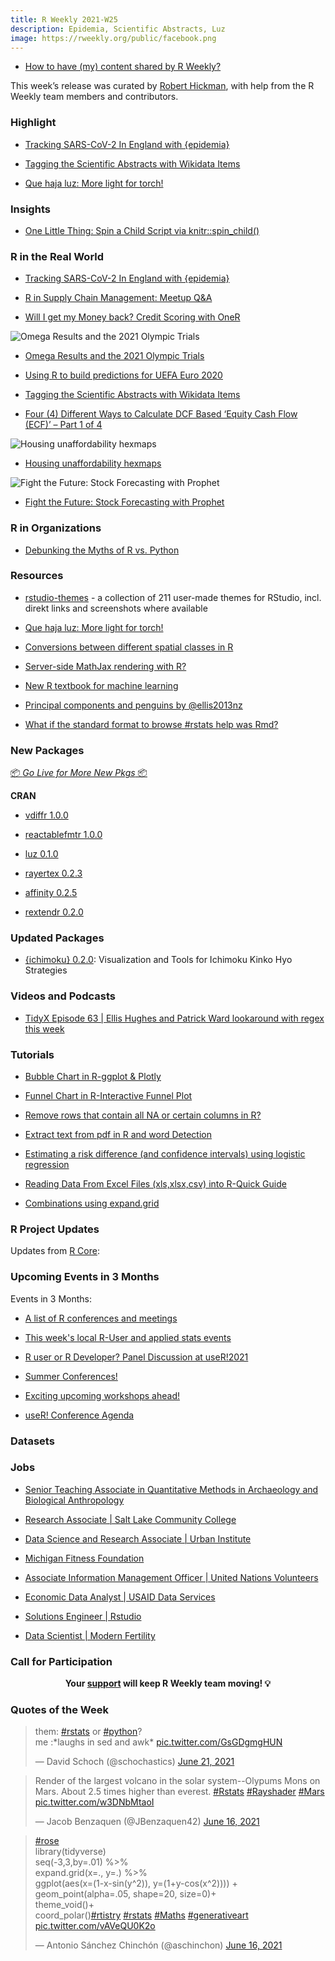 ```yaml
---
title: R Weekly 2021-W25
description: Epidemia, Scientific Abstracts, Luz
image: https://rweekly.org/public/facebook.png
---
```


+ [How to have (my) content shared by R Weekly?](https://github.com/rweekly/rweekly.org#how-to-have-my-content-shared-by-r-weekly)

This week’s release was curated by [Robert Hickman](https://twitter.com/robwhickman), with help from the R Weekly team members and contributors.


###  Highlight

+ [Tracking SARS-CoV-2 In England with {epidemia}](https://imperialcollegelondon.github.io/epidemia/articles/multiple-obs.html)

+ [Tagging the Scientific Abstracts with Wikidata Items](https://dwayzer.netlify.app/posts/2021-06-15-tagging-the-abstracts-with-wikidata-items)

+ [Que haja luz: More light for torch!](https://blogs.rstudio.com/tensorflow/posts/2021-06-17-luz)


### Insights

+ [One Little Thing: Spin a Child Script via knitr::spin_child()](https://yihui.org/en/2021/06/spin-child/)


### R in the Real World

+ [Tracking SARS-CoV-2 In England with {epidemia}](https://imperialcollegelondon.github.io/epidemia/articles/multiple-obs.html)

+ [R in Supply Chain Management: Meetup Q&A](https://blog.rstudio.com/2021/06/17/r-in-supply-chain-management-meetup-q-a/)

+ [Will I get my Money back? Credit Scoring with OneR](https://blog.ephorie.de/will-i-get-my-money-back-credit-scoring-with-oner?utm_source=rss&utm_medium=rss&utm_campaign=will-i-get-my-money-back-credit-scoring-with-oner)

![Omega Results and the 2021 Olympic Trials](https://raw.githubusercontent.com/rweekly/image/master/2021/W25/rweekly1_scaled.png)

+ [Omega Results and the 2021 Olympic Trials](https://pilgrim.netlify.app/post/2021-06-16-omega-results-and-the-2021-olympic-trials/)

+ [Using R to build predictions for UEFA Euro 2020](https://nc233.com/2021/06/using-r-to-build-predictions-for-uefa-euro-2020/)

+ [Tagging the Scientific Abstracts with Wikidata Items](https://dwayzer.netlify.app/posts/2021-06-15-tagging-the-abstracts-with-wikidata-items)

+ [Four (4) Different Ways to Calculate DCF Based ‘Equity Cash Flow (ECF)’ – Part 1 of 4](http://r-posts.com/four-4-different-ways-to-calculate-dcf-based-equity-cash-flow-ecf-part-1-of-4/)

![Housing unaffordability hexmaps](https://raw.githubusercontent.com/rweekly/image/master/2021/W25/rweekly3_scaled.jpeg)

+ [Housing unaffordability hexmaps](https://notstatschat.rbind.io/2021/06/11/housing-unaffordability-hexmaps/)

![Fight the Future: Stock Forecasting with Prophet](https://raw.githubusercontent.com/rweekly/image/master/2021/W25/rweekly3_scaled.png)

+ [Fight the Future: Stock Forecasting with Prophet](https://kpress.dev/blog/2021-01-03-fight-the-future/)

###  R in Organizations

+ [Debunking the Myths of R vs. Python](https://blog.rstudio.com/2021/06/15/debunking-the-myths-of-r-vs-python/)


###  Resources

+ [rstudio-themes](https://github.com/max-alletsee/rstudio-themes) - a collection of 211 user-made themes for RStudio, incl. direkt links and screenshots where available

+ [Que haja luz: More light for torch!](https://blogs.rstudio.com/tensorflow/posts/2021-06-17-luz)

+ [Conversions between different spatial classes in R](https://geocompr.github.io/post/2021/spatial-classes-conversion/)

+ [Server-side MathJax rendering with R?](https://masalmon.eu/2021/06/15/serverside-mathjax/)

+ [New R textbook for machine learning](http://r-posts.com/new-r-textbook-for-machine-learning/)

+ [Principal components and penguins by @ellis2013nz](http://freerangestats.info/blog/2021/06/14/pc-penguins)

+ [What if the standard format to browse #rstats help was Rmd?](https://milesmcbain.micro.blog/2021/06/14/what-if-the.html)


###  New Packages

<p class="added-hostname"><a href="https://rweekly.org/live" target="_blank" class="externalLink">📦 <i>Go Live for More New Pkgs</i> 📦</a></p>

**CRAN**

+ [vdiffr 1.0.0](https://www.tidyverse.org/blog/2021/06/vdiffr-1-0-0/)

+ [reactablefmtr 1.0.0](https://kcuilla.github.io/reactablefmtr/index.html)

+ [luz 0.1.0](https://cran.r-project.org/web/packages/luz/index.html)

+ [rayertex 0.2.3](https://cran.r-project.org/web/packages/rayvertex/index.html)

+ [affinity 0.2.5](https://hypertidy.github.io/affinity/)

+ [rextendr 0.2.0](https://cran.r-project.org/web/packages/rextendr/index.html)

### Updated Packages

+ [{ichimoku} 0.2.0](https://cran.r-project.org/package=ichimoku): Visualization and Tools for Ichimoku Kinko Hyo Strategies


###  Videos and Podcasts

+ [TidyX Episode 63 | Ellis Hughes and Patrick Ward lookaround with regex this week](https://bit.ly/TidyX_Ep63)


###  Tutorials

+ [Bubble Chart in R-ggplot & Plotly](https://finnstats.com/index.php/2021/06/18/how-to-create-a-bubble-chart-in-r/)

+ [Funnel Chart in R-Interactive Funnel Plot](https://finnstats.com/index.php/2021/06/17/funnel-chart-in-r-interactive-funnel-plot/)

+ [Remove rows that contain all NA or certain columns in R?](https://finnstats.com/index.php/2021/06/16/remove-rows-that-contain-all-na-or-certain-columns-in-r/)

+ [Extract text from pdf in R and word Detection](https://finnstats.com/index.php/2021/06/15/extract-text-from-pdf-in-r-and-word-detection/)

+ [Estimating a risk difference (and confidence intervals) using logistic regression](https://www.rdatagen.net/post/2021-06-15-estimating-a-risk-difference-using-logistic-regression/)

+ [Reading Data From Excel Files (xls,xlsx,csv) into R-Quick Guide](https://finnstats.com/index.php/2021/06/14/reading-data-from-excel-files-xls-xlsx-into-r/)

+ [Combinations using expand.grid](https://shikokuchuo.net/posts/10-combinations)

<!--<div class="post-more-begin></div><div class="post-more-end"></div>-->

###  R Project Updates

Updates from [R Core](http://developer.r-project.org/blosxom.cgi/R-devel/NEWS):


###  Upcoming Events in 3 Months

Events in 3 Months:

+ [A list of R conferences and meetings](https://jumpingrivers.github.io/meetingsR/events.html)

+ [This week's local R-User and applied stats events](https://community.rstudio.com/c/irl)

+ [R user or R Developer? Panel Discussion at useR!2021](https://mirai-solutions.ch/news/2021/06/18/announce-user2021-panel/)

+ [Summer Conferences!](https://rviews.rstudio.com/2021/06/17/summer-conferences/)

+ [Exciting upcoming workshops ahead!](https://mirai-solutions.ch/news/2021/06/16/announce-new-workshops/)

+ [useR! Conference Agenda](https://www.conftool.org/user2021/index.php?page=browseSessions&presentations=show)

### Datasets

### Jobs

+ [Senior Teaching Associate in Quantitative Methods in Archaeology and Biological Anthropology](https://www.jobs.cam.ac.uk/job/30227/)

+ [Research Associate | Salt Lake Community College](https://jobs.slcc.edu/postings/49467)

+ [Data Science and Research Associate | Urban Institute](https://urban.wd1.myworkdayjobs.com/en-US/Urban-Careers/job/The-Urban-Institute-DC/Data-Science-Associate--Center-on-Nonprofits-and-Philanthropy-_R-800967)

+ [Michigan Fitness Foundation](https://michiganfitness.org/careers)

+ [Associate Information Management Officer | United Nations Volunteers](https://www.unv.org/vo/PANR000244-9799)

+ [Economic Data Analyst | USAID Data Services](https://uscareers-devtechsys.icims.com/jobs/1287/economic-data-analyst%2c-usaid-data-services/job?mobile=false&width=1263&height=500&bga=true&needsRedirect=false&jan1offset=-300&jun1offset=-240)

+ [Solutions Engineer | Rstudio](https://www.rstudio.com/about/job-posting/?gh_jid=4566477003)

+ [Data Scientist | Modern Fertility](https://jobs.ashbyhq.com/modernfertility/36815c80-fc6c-4912-929b-97be51187db6)

###  Call for Participation


<p class="hide-support added-hostname support-rweekly" style="text-align: center;font-weight: bold;">Your <a class="non-visited externalLink" href="https://www.patreon.com/rweekly" onclick="pas(this)">support</a> will keep R Weekly team moving! 💡</p>

###  Quotes of the Week

<blockquote class="twitter-tweet"><p lang="en" dir="ltr">them: <a href="https://twitter.com/hashtag/rstats?src=hash&amp;ref_src=twsrc%5Etfw">#rstats</a> or <a href="https://twitter.com/hashtag/python?src=hash&amp;ref_src=twsrc%5Etfw">#python</a>? <br>me :*laughs in sed and awk* <a href="https://t.co/GsGDgmgHUN">pic.twitter.com/GsGDgmgHUN</a></p>&mdash; David Schoch (@schochastics) <a href="https://twitter.com/schochastics/status/1406945747136925696?ref_src=twsrc%5Etfw">June 21, 2021</a></blockquote> <script async src="https://platform.twitter.com/widgets.js" charset="utf-8"></script>

<blockquote class="twitter-tweet"><p lang="en" dir="ltr">Render of the largest volcano in the solar system--Olypums Mons on Mars. About 2.5 times higher than everest. <a href="https://twitter.com/hashtag/Rstats?src=hash&amp;ref_src=twsrc%5Etfw">#Rstats</a> <a href="https://twitter.com/hashtag/Rayshader?src=hash&amp;ref_src=twsrc%5Etfw">#Rayshader</a> <a href="https://twitter.com/hashtag/Mars?src=hash&amp;ref_src=twsrc%5Etfw">#Mars</a> <a href="https://t.co/w3DNbMtaoI">pic.twitter.com/w3DNbMtaoI</a></p>&mdash; Jacob Benzaquen (@JBenzaquen42) <a href="https://twitter.com/JBenzaquen42/status/1405275407293681669?ref_src=twsrc%5Etfw">June 16, 2021</a></blockquote> <script async src="https://platform.twitter.com/widgets.js" charset="utf-8"></script>

<blockquote class="twitter-tweet"><p lang="en" dir="ltr"><a href="https://twitter.com/hashtag/rose?src=hash&amp;ref_src=twsrc%5Etfw">#rose</a><br>library(tidyverse)<br>seq(-3,3,by=.01) %&gt;%<br> expand.grid(x=., y=.) %&gt;%<br> ggplot(aes(x=(1-x-sin(y^2)), y=(1+y-cos(x^2)))) +<br> geom_point(alpha=.05, shape=20, size=0)+<br> theme_void()+<br> coord_polar()<a href="https://twitter.com/hashtag/rtistry?src=hash&amp;ref_src=twsrc%5Etfw">#rtistry</a> <a href="https://twitter.com/hashtag/rstats?src=hash&amp;ref_src=twsrc%5Etfw">#rstats</a> <a href="https://twitter.com/hashtag/Maths?src=hash&amp;ref_src=twsrc%5Etfw">#Maths</a> <a href="https://twitter.com/hashtag/generativeart?src=hash&amp;ref_src=twsrc%5Etfw">#generativeart</a> <a href="https://t.co/vAVeQU0K2o">pic.twitter.com/vAVeQU0K2o</a></p>&mdash; Antonio Sánchez Chinchón (@aschinchon) <a href="https://twitter.com/aschinchon/status/1405136386034970630?ref_src=twsrc%5Etfw">June 16, 2021</a></blockquote> <script async src="https://platform.twitter.com/widgets.js" charset="utf-8"></script>